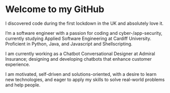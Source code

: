 # Welcome to my GitHub

I discovered code during the first lockdown in the UK and absolutely love it.

I’m a software engineer with a passion for coding and cyber-/app-security, currently studying Applied Software Engineering at Cardiff University. Proficient in Python, Java, and Javascript and Shellscripting.

I am currently working as a Chatbot Conversational Designer at Admiral Insurance; designing and developing chatbots that enhance customer experience.

I am motivated, self-driven and solutions-oriented, with a desire to learn new technologies, and eager to apply my skills to solve real-world problems and help people.
